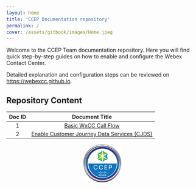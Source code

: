 ```yaml
---
layout: home
title: 'CCEP Documentation repository'
permalink: /
cover: /assets/gitbook/images/Home.jpeg
---
```



Welcome to the CCEP Team documentation repository. Here you will find quick step-by-step guides on how to enable and configure the Webex Contact Center.

Detailed explanation and configuration steps can be reviewed on <https://webexcc.github.io>.


## Repository Content

| Doc ID |                      Document Title                         | 
|:------:|:-----------------------------------------------------------:|
| 1 | [Basic WxCC Call Flow](/pages/BasicFlow/) |
| 2 | [Enable Customer Journey Data Services (CJDS)](/pages/JDS/)  |


<center><img src="/assets/gitbook/images/ccep.png" width="100"></center>

